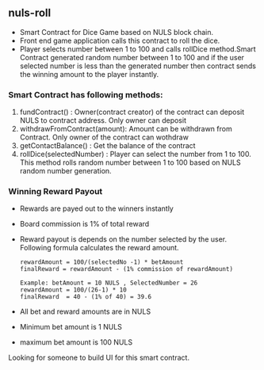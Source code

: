 ## nuls-roll

- Smart Contract for Dice Game based on NULS block chain.
- Front end game application calls this contract to roll the dice.
- Player selects number between 1 to 100 and calls rollDice method.Smart Contract generated random number between 1 to 100 and if the user  selected number is less than the generated number then contract sends the winning amount to the player instantly.

### Smart Contract has following methods:

1. fundContract() : Owner(contract creator) of the contract can deposit NULS to contract address. Only owner can deposit
2. withdrawFromContract(amount): Amount can be withdrawn from Contract. Only owner of the contract can wothdraw
3. getContactBalance() : Get the balance of the contract
4. rollDice(selectedNumber) : Player can select the number from 1 to 100. This method rolls random number between 1 to 100 based on NULS random number generation.

### Winning Reward Payout

- Rewards are payed out to the winners instantly
- Board commission is 1% of total reward
- Reward payout is depends on the number selected by the user. Following formula calculates the reward amount.
      
      rewardAmount = 100/(selectedNo -1) * betAmount
      finalReward = rewardAmount - (1% commission of rewardAmount)
      
      Example: betAmount = 10 NULS , SelectedNumber = 26
      rewardAmount = 100/(26-1) * 10
      finalReward  = 40 - (1% of 40) = 39.6
      
      
 - All bet and reward amounts are in NULS
 - Minimum bet amount is 1 NULS
 - maximum bet amount is 100 NULS
 
 Looking for someone to build UI for this smart contract.
